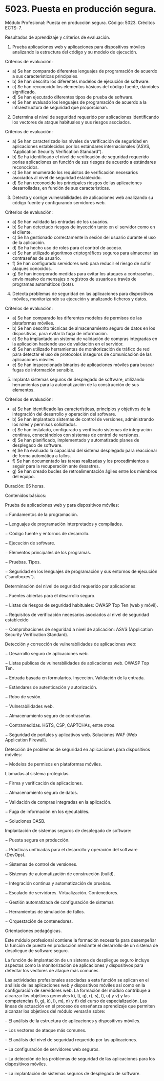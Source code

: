 # 5023. Puesta en producción segura.

Módulo Profesional: Puesta en producción segura.
Código: 5023.
Créditos ECTS: 7.

Resultados de aprendizaje y criterios de evaluación.

1. Prueba aplicaciones web y aplicaciones para dispositivos móviles analizando la estructura del código y su modelo de ejecución.

Criterios de evaluación:

- a) Se han comparado diferentes lenguajes de programación de acuerdo a sus características principales.
- b) Se han descrito los diferentes modelos de ejecución de software.
- c)	 Se han reconocido los elementos básicos del código fuente, dándoles significado.
- d) Se han ejecutado diferentes tipos de prueba de software.
- e) Se han evaluado los lenguajes de programación de acuerdo a la infraestructura de seguridad que proporcionan.

2.	 Determina el nivel de seguridad requerido por aplicaciones identificando los vectores de ataque habituales y sus riesgos asociados.

Criterios de evaluación:

- a)	 Se han caracterizado los niveles de verificación de seguridad en aplicaciones establecidos por los estándares internacionales (ASVS, “Application Security Verification Standard”).
- b)	 Se ha identificado el nivel de verificación de seguridad requerido porlas aplicaciones en función de sus riesgos de acuerdo a estándares reconocidos.
- c)	 Se han enumerado los requisitos de verificación necesarios asociados al nivel de seguridad establecido.
- d) Se han reconocido los principales riesgos de las aplicaciones desarrolladas, en función de sus características.

3. Detecta y corrige vulnerabilidades de aplicaciones web analizando su código fuente y configurando servidores web.

Criterios de evaluación:

- a) Se han validado las entradas de los usuarios.
- b) Se han detectado riesgos de inyección tanto en el servidor como en el cliente.
- c) Se ha gestionado correctamente la sesión del usuario durante el uso de la aplicación.
- d) Se ha hecho uso de roles para el control de acceso.
- e)	 Se han utilizado algoritmos criptográficos seguros para almacenar las contraseñas de usuario.
- f)	 Se han configurado servidores web para reducir el riesgo de sufrir ataques conocidos.
- g) Se han incorporado medidas para evitar los ataques a contraseñas, envío masivo de mensajes o registros de usuarios a través de programas automáticos (bots).

4. Detecta problemas de seguridad en las aplicaciones para dispositivos móviles, monitorizando su ejecución y analizando ficheros y datos.

Criterios de evaluación:

- a) Se han comparado los diferentes modelos de permisos de las plataformas móviles.
- b) Se han descrito técnicas de almacenamiento seguro de datos en los dispositivos, para evitar la fuga de información.
- c) Se ha implantado un sistema de validación de compras integradas en la aplicación haciendo uso de validación en el servidor.
- d)	 Se han utilizado herramientas de monitorización de tráfico de red para detectar el uso de protocolos inseguros de comunicación de las aplicaciones móviles.
- e) Se han inspeccionado binarios de aplicaciones móviles para buscar fugas de información sensible.

5. Implanta sistemas seguros de desplegado de software, utilizando herramientas para la automatización de la construcción de sus elementos.

Criterios de evaluación:

- a)	 Se han identificado las características, principios y objetivos de la integración del desarrollo y operación del software.
- b) Se han implantado sistemas de control de versiones, administrando los roles y permisos solicitados.
- c)	 Se han instalado, configurado y verificado sistemas de integración continua, conectándolos con sistemas de control de versiones.
- d)	 Se han planificado, implementado y automatizado planes de desplegado de software.
- e) Se ha evaluado la capacidad del sistema desplegado para reaccionar de forma automática a fallos.
- f) Se han documentado las tareas realizadas y los procedimientos a seguir para la recuperación ante desastres.
- g) Se han creado bucles de retroalimentación ágiles entre los miembros del equipo.

Duración: 65 horas.

Contenidos básicos:

Prueba de aplicaciones web y para dispositivos móviles:

−	 Fundamentos de la programación.

−	 Lenguajes de programación interpretados y compilados.

−	 Código fuente y entornos de desarrollo.

−	 Ejecución de software.

−	 Elementos principales de los programas.

−	 Pruebas. Tipos.

−	 Seguridad en los lenguajes de programación y sus entornos de ejecución (“sandboxes”).

Determinación del nivel de seguridad requerido por aplicaciones:

−	 Fuentes abiertas para el desarrollo seguro.

−	 Listas de riesgos de seguridad habituales: OWASP Top Ten (web y móvil).

−	 Requisitos de verificación necesarios asociados al nivel de seguridad establecido

−	 Comprobaciones de seguridad a nivel de aplicación: ASVS (Application Security Verification Standard).

Detección y corrección de vulnerabilidades de aplicaciones web:

−	 Desarrollo seguro de aplicaciones web.

−	 Listas públicas de vulnerabilidades de aplicaciones web. OWASP Top Ten.

−	 Entrada basada en formularios. Inyección. Validación de la entrada.

−	 Estándares de autenticación y autorización.

−	 Robo de sesión.

−	 Vulnerabilidades web.

−	 Almacenamiento seguro de contraseñas.

−	 Contramedidas. HSTS, CSP, CAPTCHAs, entre otros.

−	 Seguridad de portales y aplicativos web. Soluciones WAF (Web Application Firewall).

Detección de problemas de seguridad en aplicaciones para dispositivos móviles:

−	 Modelos de permisos en plataformas móviles. 

Llamadas al sistema protegidas.

−	 Firma y verificación de aplicaciones.

−	 Almacenamiento seguro de datos.

−	 Validación de compras integradas en la aplicación.

−	 Fuga de información en los ejecutables.

−	 Soluciones CASB.

Implantación de sistemas seguros de desplegado de software:

−	 Puesta segura en producción.

−	 Prácticas unificadas para el desarrollo y operación del software (DevOps).

−	 Sistemas de control de versiones.

−	 Sistemas de automatización de construcción (build).

−	 Integración continua y automatización de pruebas.

−	 Escalado de servidores. Virtualización. Contenedores.

−	 Gestión automatizada de configuración de sistemas

−	 Herramientas de simulación de fallos.

−	 Orquestación de contenedores.

Orientaciones pedagógicas.

Este módulo profesional contiene la formación necesaria para desempeñar la función de puesta en producción mediante el desarrollo de un sistema de despliegue de software seguro.

La función de implantación de un sistema de despliegue seguro incluye aspectos como la monitorización de aplicaciones y dispositivos para detectar los vectores de ataque más comunes.

Las actividades profesionales asociadas a esta función se aplican en el análisis de las aplicaciones web y dispositivos móviles así como en la configuración de servidores web.
La formación del módulo contribuye a alcanzar los objetivos generales k), l), q), r), s), t), u) y v) y las competencias f), g), k), l), m), n) y ñ) del curso de especialización.
Las líneas de actuación en el proceso de enseñanza aprendizaje que permiten alcanzar los objetivos del módulo versarán sobre:

– El análisis de la estructura de aplicaciones y dispositivos móviles.

– Los vectores de ataque más comunes.

– El análisis del nivel de seguridad requerido por las aplicaciones.

–	 La configuración de servidores web seguros.

– La detección de los problemas de seguridad de las aplicaciones para los dispositivos móviles.

– La implantación de sistemas seguros de desplegado de software.